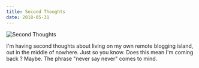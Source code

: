 ```yaml
---
title: Second Thoughts
date: 2018-05-31
---
```


![Second Thoughts](https://source.unsplash.com/_nRpqIBM40Q/1600x900)

I'm having second thoughts about living on my own remote blogging island, out in the middle of nowhere. Just so you know. Does this mean I'm coming back ? Maybe. The phrase "never say never" comes to mind.